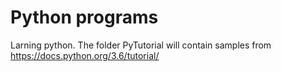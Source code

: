 # Python programs
Larning python.
The folder PyTutorial will contain samples from https://docs.python.org/3.6/tutorial/
